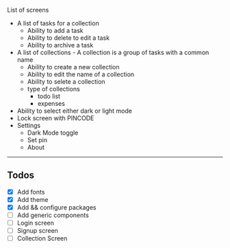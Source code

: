 List of screens

- A list of tasks for a collection
  - Ability to add a task
  - Ability to delete to edit a task
  - Ability to archive a task
- A list of collections - A collection is a group of tasks with a common name
  - Ability to create a new collection
  - Ability to edit the name of a collection
  - Ability to selete a collection
  - type of collections
    - todo list
    - expenses
- Ability to select either dark or light mode
- Lock screen with PINCODE
- Settings
  - Dark Mode toggle
  - Set pin
  - About

---

## Todos

- [x] Add fonts
- [x] Add theme
- [x] Add && configure packages
- [ ] Add generic components
- [ ] Login screen
- [ ] Signup screen
- [ ] Collection Screen
